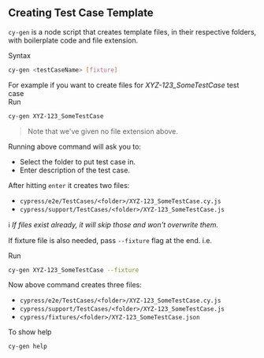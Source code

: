 ## Creating Test Case Template

`cy-gen` is a node script that creates template files, in their respective folders, with boilerplate code and file extension.

Syntax

```bash
cy-gen <testCaseName> [fixture]
```

For example if you want to create files for _XYZ-123_SomeTestCase_ test case  
Run

```bash
cy-gen XYZ-123_SomeTestCase
```

> Note that we've given no file extension above.

Running above command will ask you to:

-   Select the folder to put test case in.
-   Enter description of the test case.

After hitting `enter` it creates two files:

-   `cypress/e2e/TestCases/<folder>/XYZ-123_SomeTestCase.cy.js`
-   `cypress/support/TestCases/<folder>/XYZ-123_SomeTestCase.js`

ℹ️ _If files exist already, it will skip those and won't overwrite them._

If fixture file is also needed, pass `--fixture` flag at the end. i.e.

Run

```bash
cy-gen XYZ-123_SomeTestCase --fixture
```

Now above command creates three files:

-   `cypress/e2e/TestCases/<folder>/XYZ-123_SomeTestCase.cy.js`
-   `cypress/support/TestCases/<folder>/XYZ-123_SomeTestCase.js`
-   `cypress/fixtures/<folder>/XYZ-123_SomeTestCase.json`

To show help

```bash
cy-gen help
```
